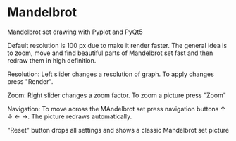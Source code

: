 # Mandelbrot
Mandelbrot set drawing with Pyplot and PyQt5

Default resolution is 100 px due to make it render faster. 
The general idea is to zoom, move and find beautiful parts of Mandelbrot set fast and then redraw them in high definition.

Resolution:
Left slider changes a resolution of graph. 
To apply changes press "Render".

Zoom:
Right slider changes a zoom factor.
To zoom a picture press "Zoom"

Navigation:
To move across the MAndelbrot set press navigation buttons  ↑ ↓ ← →. The picture redraws automatically.

"Reset" button drops all settings and shows a classic Mandelbrot set picture
